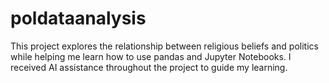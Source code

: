 # poldataanalysis
This project explores the relationship between religious beliefs and politics while helping me learn how to use pandas and Jupyter Notebooks. I received AI assistance throughout the project to guide my learning.
